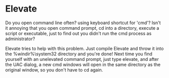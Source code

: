 Elevate
=========

Do you open command line often? using keyboard shortcut for 'cmd'?
Isn't it annoying that you open command prompt, cd into a directory, execute a script or executable, just to find out you didn't run the cmd process as administrator?

Elevate tries to help with this problem.
Just compile Elevate and throw it into the %windir%\system32 directory and you're done!
Next time you find yourself with an unelevated command prompt, just type elevate, and after the UAC dialog, a new cmd windows will open in the same directory as the original window, so you don't have to cd again.
